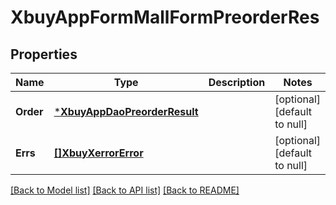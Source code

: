 # XbuyAppFormMallFormPreorderRes

## Properties
Name | Type | Description | Notes
------------ | ------------- | ------------- | -------------
**Order** | [***XbuyAppDaoPreorderResult**](xbuy.app.dao.PreorderResult.md) |  | [optional] [default to null]
**Errs** | [**[]XbuyXerrorError**](xbuy.xerror.Error.md) |  | [optional] [default to null]

[[Back to Model list]](../README.md#documentation-for-models) [[Back to API list]](../README.md#documentation-for-api-endpoints) [[Back to README]](../README.md)

